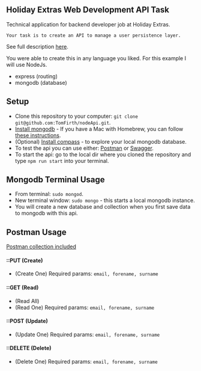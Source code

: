 ## Holiday Extras Web Development API Task
Technical application for backend developer job at Holiday Extras.

`Your task is to create an API to manage a user persistence layer.`

See full description [here](https://github.com/holidayextras/culture/blob/master/recruitment/developer-API-task.md).

You were able to create this in any language you liked. For this example I will use NodeJs.
- express (routing)
- mongodb (database)

## Setup
- Clone this repository to your computer: `git clone git@github.com:TomFirth/nodeApi.git`.
- [Install mongodb](https://docs.mongodb.com/v3.4/installation/) - If you have a Mac with Homebrew, you can follow [these instructions](https://docs.mongodb.com/v3.4/tutorial/install-mongodb-on-os-x/).
- (Optional) [Install compass](https://docs.mongodb.com/compass/master/install/) - to explore your local mongodb database.
- To test the api you can use either: [Postman](https://www.getpostman.com/apps) or [Swagger](https://swagger.io/swagger-ui/).
- To start the api: go to the local dir where you cloned the repository and type `npm run start` into your terminal.

## Mongodb Terminal Usage
- From terminal: `sudo mongod`.
- New terminal window: `sudo mongo` - this starts a local mongodb instance.
- You will create a new database and collection when you first save data to mongodb with this api.

## Postman Usage
[Postman collection included](nodeApi.postman_collection.json)
#### ::PUT (Create)
- (Create One) Required params: `email, forename, surname`
#### ::GET (Read)
- (Read All)
- (Read One) Required params: `email, forename, surname`
#### ::POST (Update)
- (Update One) Required params: `email, forename, surname`
#### ::DELETE (Delete)
- (Delete One) Required params: `email, forename, surname`

